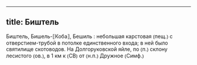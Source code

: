 
---
title: Биштель
---
Биштель, Бишель-⟦Коба⟧, Бешиль
: небольшая карстовая ⦅пещ.⦆ с отверстием-трубой в потолке единственного входа; в ней было святилище скотоводов. На Долгоруковской яйле, по ⦅п.⦆ склону лесистого ⦅ов.⦆, в 1 км к ⦅СВ⦆ от ⦅н.п.⦆ Дружное ⦅Симф.⦆
